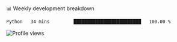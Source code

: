 
📊 Weekly development breakdown
<!--START_SECTION:waka-->

```txt
Python   34 mins         █████████████████████████   100.00 %
```

<!--END_SECTION:waka-->

<img src="https://gpvc.arturio.dev/iqbalfasri" alt="Profile views"/>
